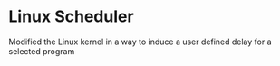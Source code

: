 # Linux Scheduler
 Modified the Linux kernel in a way to induce a user defined delay for a selected program
